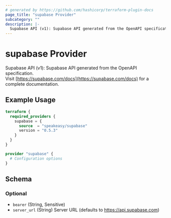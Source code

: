 ```yaml
---
# generated by https://github.com/hashicorp/terraform-plugin-docs
page_title: "supabase Provider"
subcategory: ""
description: |-
  Supabase API (v1): Supabase API generated from the OpenAPI specification.Visit https://supabase.com/docs https://supabase.com/docs for a complete documentation.
---
```


# supabase Provider

Supabase API (v1): Supabase API generated from the OpenAPI specification.<br>Visit [https://supabase.com/docs](https://supabase.com/docs) for a complete documentation.

## Example Usage

```terraform
terraform {
  required_providers {
    supabase = {
      source  = "speakeasy/supabase"
      version = "0.5.3"
    }
  }
}

provider "supabase" {
  # Configuration options
}
```

<!-- schema generated by tfplugindocs -->
## Schema

### Optional

- `bearer` (String, Sensitive)
- `server_url` (String) Server URL (defaults to https://api.supabase.com)
